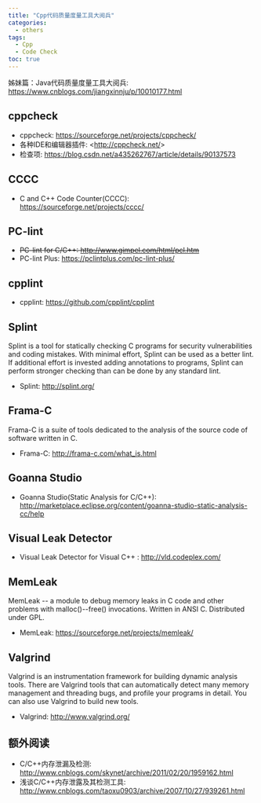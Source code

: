 ```yaml
---
title: "Cpp代码质量度量工具大阅兵"
categories:
  - others
tags:
  - Cpp
  - Code Check
toc: true
---
```


姊妹篇：Java代码质量度量工具大阅兵: <https://www.cnblogs.com/jiangxinnju/p/10010177.html>

## cppcheck

* cppcheck: <https://sourceforge.net/projects/cppcheck/>
* 各种IDE和编辑器插件: <<http://cppcheck.net/>>
* 检查项: <https://blog.csdn.net/a435262767/article/details/90137573>

## CCCC

* C and C++ Code Counter(CCCC): <https://sourceforge.net/projects/cccc/>

## PC-lint

* ~~PC-lint for C/C++: <http://www.gimpel.com/html/pcl.htm>~~
* PC-lint Plus: <https://pclintplus.com/pc-lint-plus/>

## cpplint

* cpplint: <https://github.com/cpplint/cpplint>

## Splint

Splint is a tool for statically checking C programs for security vulnerabilities and coding mistakes. With minimal effort, Splint can be used as a better lint. If additional effort is invested adding annotations to programs, Splint can perform stronger checking than can be done by any standard lint.

* Splint: <http://splint.org/>

## Frama-C

Frama-C is a suite of tools dedicated to the analysis of the source code of software written in C.

* Frama-C: <http://frama-c.com/what_is.html>

## Goanna Studio

* Goanna Studio(Static Analysis for C/C++): <http://marketplace.eclipse.org/content/goanna-studio-static-analysis-cc/help>

## Visual Leak Detector

* Visual Leak Detector for Visual C++ : <http://vld.codeplex.com/>

## MemLeak

MemLeak -- a module to debug memory leaks in C code and other problems with malloc()--free() invocations. Written in ANSI C. Distributed under GPL.

* MemLeak: <https://sourceforge.net/projects/memleak/>

## Valgrind

Valgrind is an instrumentation framework for building dynamic analysis tools. There are Valgrind tools that can automatically detect many memory management and threading bugs, and profile your programs in detail. You can also use Valgrind to build new tools.

* Valgrind: <http://www.valgrind.org/>

## 额外阅读

* C/C++内存泄漏及检测: <http://www.cnblogs.com/skynet/archive/2011/02/20/1959162.html>
* 浅谈C/C++内存泄露及其检测工具: <http://www.cnblogs.com/taoxu0903/archive/2007/10/27/939261.html>